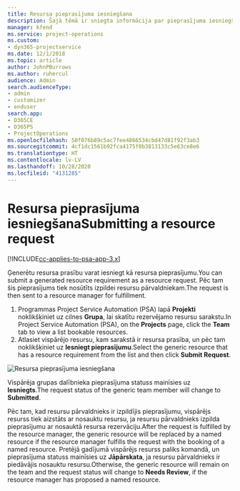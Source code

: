 ```yaml
---
title: Resursa pieprasījuma iesniegšana
description: Šajā tēmā ir sniegta informācija par pieprasījuma iesniegšanu par projekta resursu.
manager: kfend
ms.service: project-operations
ms.custom:
- dyn365-projectservice
ms.date: 12/1/2018
ms.topic: article
author: JohnPBurrows
ms.author: ruhercul
audience: Admin
search.audienceType:
- admin
- customizer
- enduser
search.app:
- D365CE
- D365PS
- ProjectOperations
ms.openlocfilehash: 50f076b89c5ac7fee4866534cbd47d81f92f3ab3
ms.sourcegitcommit: 4cf1dc1561b92fca4175f0b3813133c5e63ce8e6
ms.translationtype: HT
ms.contentlocale: lv-LV
ms.lasthandoff: 10/28/2020
ms.locfileid: "4131285"
---
```

# <a name="submitting-a-resource-request"></a><span data-ttu-id="2ca03-103">Resursa pieprasījuma iesniegšana</span><span class="sxs-lookup"><span data-stu-id="2ca03-103">Submitting a resource request</span></span>

[!INCLUDE[cc-applies-to-psa-app-3.x](../includes/cc-applies-to-psa-app-3x.md)]

<span data-ttu-id="2ca03-104">Ģenerētu resursa prasību varat iesniegt kā resursa pieprasījumu.</span><span class="sxs-lookup"><span data-stu-id="2ca03-104">You can submit a generated resource requirement as a resource request.</span></span> <span data-ttu-id="2ca03-105">Pēc tam šis pieprasījums tiek nosūtīts izpildei resursu pārvaldniekam.</span><span class="sxs-lookup"><span data-stu-id="2ca03-105">The request is then sent to a resource manager for fulfillment.</span></span>

1. <span data-ttu-id="2ca03-106">Programmas Project Service Automation (PSA) lapā **Projekti** noklikšķiniet uz cilnes **Grupa**, lai skatītu rezervējamo resursu sarakstu.</span><span class="sxs-lookup"><span data-stu-id="2ca03-106">In Project Service Automation (PSA), on the **Projects** page, click the **Team** tab to view a list bookable resources.</span></span> 
2. <span data-ttu-id="2ca03-107">Atlasiet vispārējo resursu, kam sarakstā ir resursa prasība, un pēc tam noklikšķiniet uz **Iesniegt pieprasījumu**.</span><span class="sxs-lookup"><span data-stu-id="2ca03-107">Select the generic resource that has a resource requirement from the list and then click **Submit Request**.</span></span>

![Resursa pieprasījuma iesniegšana](media/RM-how-to-18.png)

<span data-ttu-id="2ca03-109">Vispārēja grupas dalībnieka pieprasījuma statuss mainīsies uz **Iesniegts**.</span><span class="sxs-lookup"><span data-stu-id="2ca03-109">The request status of the generic team member will change to **Submitted**.</span></span>

<span data-ttu-id="2ca03-110">Pēc tam, kad resursu pārvaldnieks ir izpildījis pieprasījumu, vispārējs resurss tiek aizstāts ar nosauktu resursu, ja resursu pārvaldnieks izpilda pieprasījumu ar nosauktā resursa rezervāciju.</span><span class="sxs-lookup"><span data-stu-id="2ca03-110">After the request is fulfilled by the resource manager, the generic resource will be replaced by a named resource if the resource manager fulfills the request with the booking of a named resource.</span></span> <span data-ttu-id="2ca03-111">Pretējā gadījumā vispārējs resurss paliks komandā, un pieprasījuma statuss mainīsies uz **Jāpārskata**, ja resursu pārvaldnieks ir piedāvājis nosauktu resursu.</span><span class="sxs-lookup"><span data-stu-id="2ca03-111">Otherwise, the generic resource will remain on the team and the request status will change to **Needs Review**, if the resource manager has proposed a named resource.</span></span>

